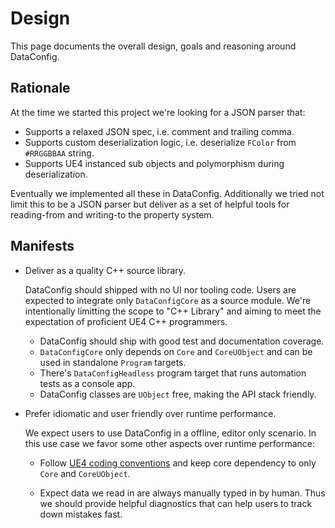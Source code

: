 # Design

This page documents the overall design, goals and reasoning around DataConfig.

## Rationale

At the time we started this project we're looking for a JSON parser that:

- Supports a relaxed JSON spec, i.e. comment and trailing comma.
- Supports custom deserialization logic, i.e. deserialize `FColor` from `#RRGGBBAA` string.
- Supports UE4 instanced sub objects and polymorphism during deserialization.

Eventually we implemented all these in DataConfig. Additionally we tried not limit this to be a JSON parser but deliver as a set of helpful tools for reading-from and writing-to the property system. 

## Manifests

- Deliver as a quality C++ source library.
  
  DataConfig should shipped with no UI nor tooling code. Users are expected to integrate only `DataConfigCore` as a source module.
  We're intentionally limitting the scope to "C++ Library" and aiming to meet the expectation of proficient UE4 C++ programmers.

    - DataConfig should ship with good test and documentation coverage.
    - `DataConfigCore` only depends on `Core` and `CoreUObject` and can be used in standalone `Program` targets.
    - There's `DataConfigHeadless` program target that runs automation tests as a console app.
    - DataConfig classes are `UObject` free, making the API stack friendly.

- Prefer idiomatic and user friendly over runtime performance.

  We expect users to use DataConfig in a offline, editor only scenario. In this use case we favor some other aspects over runtime performance:

    - Follow [UE4 coding conventions][2] and keep core dependency to only `Core` and `CoreUObject`.

    - Expect data we read in are always manually typed in by human. Thus we should provide helpful diagnostics that can help users to track down mistakes fast.

[1]:https://www.unrealengine.com/en-US/blog/unreal-property-system-reflection "Unreal Property System (Reflection)"
[2]:https://docs.unrealengine.com/en-US/ProductionPipelines/DevelopmentSetup/CodingStandard/index.html "UE4 Coding Standard"
